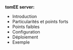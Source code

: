 **tomEE server:**

- Introduction
- Particularités et points forts
- Points faibles 
- Configuration
- Déploiement
- Exemple
